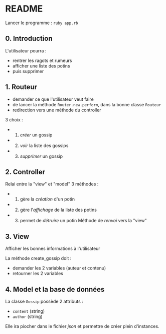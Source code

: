 # README

Lancer le programme : `ruby app.rb`

## 0. Introduction
L'utilisateur pourra :
- rentrer les ragots et rumeurs
- afficher une liste des potins
- puis supprimer

## 1. Routeur
- demander ce que l'utilisateur veut faire
- de lancer la méthode `Router.new.perform`, dans la bonne classe `Routeur`
- redirection vers une méthode du controller

3 choix :
- 1. *créer* un gossip
- 2. *voir* la liste des gossips
- 3. *supprimer* un gossip

## 2. Controller
Relai entre la "view" et "model"
3 méthodes :
- 1. gère la *création* d'un potin
- 2. gère l'*affichage* de la liste des potins
- 3. permet de *détruire* un potin
Méthode de *renvoi* vers la "view"

## 3. View
Afficher les bonnes informations à l'utilisateur

La méthode create_gossip doit :
- demander les 2 variables (auteur et contenu)
- retourner les 2 variables

## 4. Model et la base de données
La classe `Gossip` possède 2 attributs :
- `content` (string)
- `author` (string)

Elle ira piocher dans le fichier *json* et permettre de créer plein d'instances.